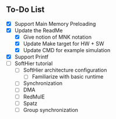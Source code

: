 ## To-Do List

- [x] Support Main Memory Preloading
- [x] Update the ReadMe
	- [x] Give notion of MNK notation
	- [x] Update Make target for HW + SW
	- [x] Update CMD for example simulation
- [x] Support Printf
- [ ] SoftHier tutorial
	- [ ] SoftHier architecture configuration
		- [ ] Familiarize with basic runtime
	- [ ] Synchronization
	- [ ] DMA
	- [ ] RedMulE
	- [ ] Spatz
	- [ ] Group synchronization